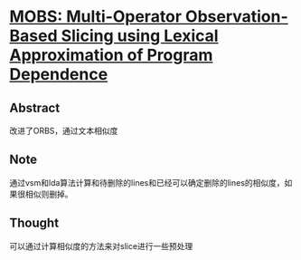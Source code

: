 # [MOBS: Multi-Operator Observation-Based Slicing using Lexical Approximation of Program Dependence](http://www0.cs.ucl.ac.uk/staff/j.krinke/publications/icse18.pdf)

## Abstract

改进了ORBS，通过文本相似度

## Note

通过vsm和lda算法计算和待删除的lines和已经可以确定删除的lines的相似度，如果很相似则删掉。

## Thought

可以通过计算相似度的方法来对slice进行一些预处理